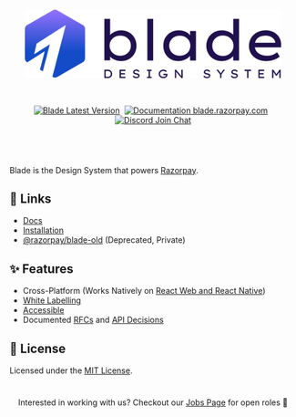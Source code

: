 <br/>
<p align="center">
<picture>
  <source media="(prefers-color-scheme: dark)" srcset="./branding/blade-original-dark-mode.min.svg">
  <source media="(prefers-color-scheme: light)" srcset="./branding/blade-original.min.svg">
  <img width="450px" alt="Blade Design System Logo" src="./branding/blade-original.min.svg">
</picture>
</p>

<br/>

<p align="center">
  <a href="https://npmjs.org/package/@razorpay/blade"><img alt="Blade Latest Version" src="https://img.shields.io/github/package-json/v/razorpay/blade?style=for-the-badge&labelColor=322&logo=npm&label=@razorpay/Blade&color=darkred&filename=packages%2Fblade%2Fpackage.json"></a> &nbsp;<a href="https://blade.razorpay.com/"><img alt="Documentation blade.razorpay.com" src="https://img.shields.io/badge/Documentation-blade.razorpay.com-0648EF?style=for-the-badge&labelColor=0012AD&logo=readthedocs&logoColor=eee"/></a> &nbsp;<a href="https://github.com/razorpay/blade/tree/master/CONTRIBUTING.md"><img alt="Discord Join Chat" src="https://img.shields.io/badge/Contributions-Open-333333?style=for-the-badge&logo=github&logoColor=ffffff&labelColor=111111"/></a></p>

<h1 aria-hidden="true"></h1>

<br/>

Blade is the Design System that powers [Razorpay](https://razorpay.com/). 

## 🔗 Links

- [Docs](https://blade.razorpay.com)
- [Installation](https://blade.razorpay.com/?path=/docs/guides-installation--docs)
- [@razorpay/blade-old](https://github.com/razorpay/blade-old) (Deprecated, Private)

## ✨ Features
- Cross-Platform (Works Natively on [React Web and React Native](https://blade.razorpay.com/?path=/docs/guides-installation--docs))
- [White Labelling](https://blade.razorpay.com/?path=/docs/guides-theming-theme-playground--docs)
- [Accessible](https://github.com/razorpay/blade/blob/master/rfcs/2022-04-09-accessibility.md#manual-testing)
- Documented [RFCs](https://github.com/razorpay/blade/tree/master/rfcs) and [API Decisions](https://github.com/razorpay/blade/blob/master/packages/blade/src/components/Alert/_decisions/decisions.md)

## 📝 License

Licensed under the [MIT License](https://github.com/razorpay/blade/blob/master/LICENSE.md).

<h1 aria-hidden="true"></h1>

<p align="center">Interested in working with us? Checkout our <a href="https://razorpay.com/jobs">Jobs Page</a> for open roles 🤗</p>

